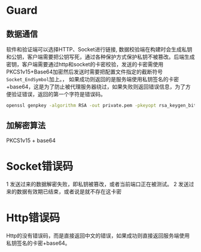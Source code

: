 # Guard
## 数据通信
软件和验证端可以选择HTTP、Socket进行链接, 数据校验端在构建时会生成私钥和公钥，客户端需要把公钥写死，通过各种保护方式保护私钥不被篡改。后端生成密钥，客户端需要通过http和socket的卡密校验，发送的卡密需使用PKCS1v15+Base64加密然后发送时需要把配置文件指定的截断符号`Socket_EndSymbol`加上。， 如果成功则返回的是服务端使用私钥签名的卡密+base64，这是为了防止被代理服务器绕过，如果失败则返回错误信息，为了方便验证错误，返回的第一个字符是错误码。


```bash
openssl genpkey -algorithm RSA -out private.pem -pkeyopt rsa_keygen_bits:2048 && openssl rsa -pubout -in private.pem -out public.pem
```
## 加解密算法
PKCS1v15 + base64

# Socket错误码
1 发送过来的数据解密失败，即私钥被篡改，或者当前端口正在被测试。
2 发送过来的数据有效期已结束，或者说是就不存在这卡密
# Http错误码
Http的没有错误码，而是直接返回中文的错误，如果成功则直接返回服务端使用私钥签名的卡密+base64。